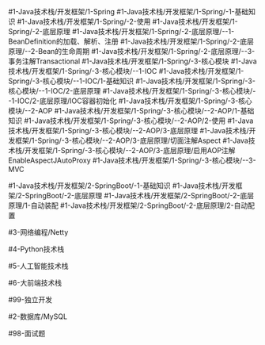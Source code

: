 #1-Java技术栈/开发框架/1-Spring
	#1-Java技术栈/开发框架/1-Spring/-1-基础知识 
	#1-Java技术栈/开发框架/1-Spring/-2-使用 
	#1-Java技术栈/开发框架/1-Spring/-2-底层原理 
		#1-Java技术栈/开发框架/1-Spring/-2-底层原理/--1-BeanDefinition的加载、解析、注册 
		#1-Java技术栈/开发框架/1-Spring/-2-底层原理/--2-Bean的生命周期 
		#1-Java技术栈/开发框架/1-Spring/-2-底层原理/--3-事务注解Transactional 
	#1-Java技术栈/开发框架/1-Spring/-3-核心模块 
		#1-Java技术栈/开发框架/1-Spring/-3-核心模块/--1-IOC 
			#1-Java技术栈/开发框架/1-Spring/-3-核心模块/--1-IOC/1-基础知识 
			#1-Java技术栈/开发框架/1-Spring/-3-核心模块/--1-IOC/2-底层原理
				#1-Java技术栈/开发框架/1-Spring/-3-核心模块/--1-IOC/2-底层原理/IOC容器初始化 
		#1-Java技术栈/开发框架/1-Spring/-3-核心模块/--2-AOP 
			#1-Java技术栈/开发框架/1-Spring/-3-核心模块/--2-AOP/1-基础知识
			#1-Java技术栈/开发框架/1-Spring/-3-核心模块/--2-AOP/2-使用 
			#1-Java技术栈/开发框架/1-Spring/-3-核心模块/--2-AOP/3-底层原理 
				#1-Java技术栈/开发框架/1-Spring/-3-核心模块/--2-AOP/3-底层原理/切面注解Aspect 
				#1-Java技术栈/开发框架/1-Spring/-3-核心模块/--2-AOP/3-底层原理/启用AOP注解EnableAspectJAutoProxy 
		#1-Java技术栈/开发框架/1-Spring/-3-核心模块/--3-MVC 
	
#1-Java技术栈/开发框架/2-SpringBoot/-1-基础知识
#1-Java技术栈/开发框架/2-SpringBoot/-2-底层原理 
	#1-Java技术栈/开发框架/2-SpringBoot/-2-底层原理/1-自动装配 
	#1-Java技术栈/开发框架/2-SpringBoot/-2-底层原理/2-自动配置 
	
#3-网络编程/Netty 

#4-Python技术栈 

#5-人工智能技术栈

#6-大前端技术栈

#99-独立开发

#2-数据库/MySQL

#98-面试题


